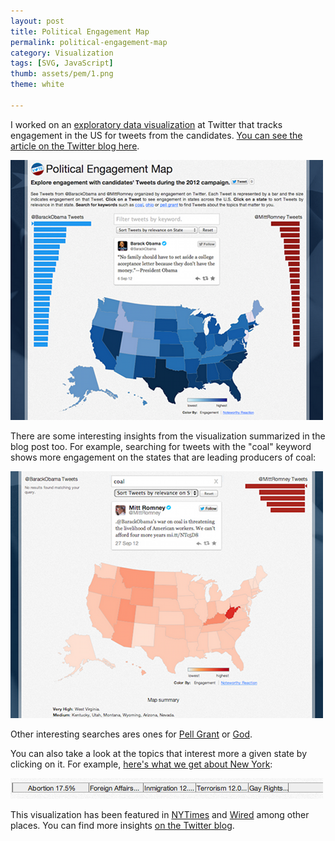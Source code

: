 ```yaml
---
layout: post
title: Political Engagement Map
permalink: political-engagement-map
category: Visualization
tags: [SVG, JavaScript]
thumb: assets/pem/1.png
theme: white

---
```

I worked on an [exploratory data
visualization](https://election.twitter.com/map) at Twitter that tracks
engagement in the US for tweets from the candidates. [You can see the
article on the Twitter blog here](http://blog.twitter.com/2012/11/visualizing-2012-election.html).

![Political Engagement Map](/assets/pem/1.png)

There are some interesting insights from the visualization summarized in
the blog post too. For example, searching for tweets with the "coal"
keyword shows more engagement on the states that are leading producers
of coal:

![Political Engagement Map - Coal](/assets/pem/2.png)

Other interesting searches ares ones for [Pell Grant](https://election.twitter.com/map/#t240972218933329922&kpell%20grant) or
[God](https://election.twitter.com/map/#t245509634897633281&kgod&m4).

You can also take a look at the topics that interest more a given state
by clicking on it. For example, [here's what we get about New York](https://election.twitter.com/map/#t258345565794992128&sNY&m4):

![Political Engagement Map - Topics NY](/assets/pem/3.png)

This visualization has been featured in [NYTimes](http://bits.blogs.nytimes.com/2012/11/01/new-data-shows-which-candidates-tweets-resonated-most-with-electorate/) and [Wired](http://www.wired.com/gadgetlab/2012/11/twitter-launches-election-map-to-track-candidates-state-by-state-messaging/) among other places. You can find more insights [on the Twitter blog](http://blog.twitter.com/2012/11/visualizing-2012-election.html).

